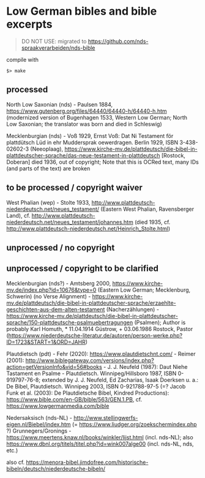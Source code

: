 # Low German bibles and bible excerpts

> DO NOT USE: migrated to https://github.com/nds-spraakverarbeiden/nds-bible

compile with

	$> make

## processed

North Low Saxonian (nds)
	- Paulsen 1884, https://www.gutenberg.org/files/64440/64440-h/64440-h.htm (modernized version of Bugenhagen 1533, Western Low German; North Low Saxonian; the translator was born and died in Schleswig)

Mecklenburgian (nds)
	- Voß 1929, Ernst Voß: Dat Ni Testament för plattdütsch Lüd in ehr Muddersprak oewerdragen. Berlin 1929, ISBN 3-438-02602-3 (Neeoplaag), https://www.kirche-mv.de/plattdeutsch/die-bibel-in-plattdeutscher-sprache/das-neue-testament-in-plattdeutsch [Rostock, Doberan]
	died 1936, out of copyright; Note that this is OCRed text, many IDs (and parts of the text) are broken

## to be processed / copyright waiver

West Phalian (wep)
	- Stolte 1933, http://www.plattdeutsch-niederdeutsch.net/neues_testament/ (Eastern West Phalian, Ravensberger Land), cf. http://www.plattdeutsch-niederdeutsch.net/neues_testament/johannes.htm (died 1935, cf. http://www.plattdeutsch-niederdeutsch.net/Heinrich_Stolte.html)

## unprocessed / no copyright

## unprocessed / copyright to be clarified

Mecklenburgian (nds?)
	- Amtsberg 2000, https://www.kirche-mv.de/index.php?id=10676&type=0 (Eastern Low German; Mecklenburg, Schwerin) (no Verse Alignment)
	- https://www.kirche-mv.de/plattdeutsch/die-bibel-in-plattdeutscher-sprache/erzaehlte-geschichten-aus-dem-alten-testament (Nacherzählungen)
	- https://www.kirche-mv.de/plattdeutsch/die-bibel-in-plattdeutscher-sprache/150-plattdeutsche-psalmuebertragungen (Psalmen); Author is probably Karl Homuth, * 11.04.1914 Güstrow, + 03.06.1986 Rostock, Pastor (https://www.niederdeutsche-literatur.de/autoren/person-werke.php?ID=1723&START=1&ORD=JAHR)

Plautdietsch (pdt)
	- Fehr (2020): https://www.plautdietschnt.com/
	- Reimer (2001): http://www.biblegateway.com/versions/index.php?action=getVersionInfo&vid=56#books
	- J. J. Neufeld (1987): Daut Niehe Tastament en Psalme - Plautdietsch. Winnipeg/Hillsboro 1987, ISBN 0-919797-76-8; extended by 
	J. J. Neufeld, Ed Zacharias, Isaak Doerksen u. a.: De Bibel, Plautdietsch. Winnipeg 2003, ISBN 0-921788-97-5 (=? Jacob Funk et al. (2003): De Plautdietsche Bibel, Kindred Productions): https://www.bible.com/en-GB/bible/563/GEN.1.PB, cf. https://www.lowgermanmedia.com/bible

Nedersaksisch (nds-NL)
	- http://www.stellingwerfs-eigen.nl/Biebel/index.htm (= https://www.liudger.org/zoekschermindex.php ?) Grunnegers/Gronings
	- https://www.meertens.knaw.nl/books/winkler/lijst.html (incl. nds-NL); also https://www.dbnl.org/titels/titel.php?id=wink007alge00 (incl. nds-NL, nds, etc.)

also cf. https://menora-bibel.jimdofree.com/historische-bibeln/deutsch/niederdeutsche-bibeln/

